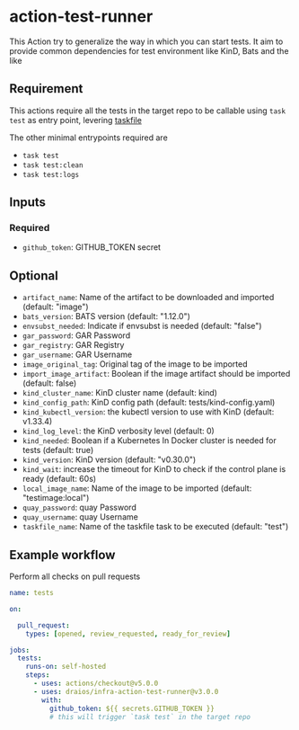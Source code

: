 # action-test-runner

This Action try to generalize the way in which you can start tests.
It aim to provide common dependencies for test environment like KinD, Bats and the like

## Requirement

This actions require all the tests in the target repo to be callable using `task test` as entry point, levering [taskfile](taskfile.dev)

The other minimal entrypoints required are

- `task test`
- `task test:clean`
- `task test:logs`

## Inputs

### Required

- `github_token`: GITHUB_TOKEN secret

## Optional

- `artifact_name`: Name of the artifact to be downloaded and imported (default: "image")
- `bats_version`: BATS version (default: "1.12.0")
- `envsubst_needed`: Indicate if envsubst is needed (default: "false")
- `gar_password`: GAR Password
- `gar_registry`: GAR Registry
- `gar_username`: GAR Username
- `image_original_tag`: Original tag of the image to be imported
- `import_image_artifact`: Boolean if the image artifact should be imported (default: false)
- `kind_cluster_name`: KinD cluster name (default: kind)
- `kind_config_path`: KinD config path (default: tests/kind-config.yaml)
- `kind_kubectl_version`: the kubectl version to use with KinD (default: v1.33.4)
- `kind_log_level`: the KinD verbosity level (default: 0)
- `kind_needed`: Boolean if a Kubernetes In Docker cluster is needed for tests (default: true)
- `kind_version`: KinD version (default: "v0.30.0")
- `kind_wait`: increase the timeout for KinD to check if the control plane is ready (default: 60s)
- `local_image_name`: Name of the image to be imported (default: "testimage:local")
- `quay_password`: quay Password
- `quay_username`: quay Username
- `taskfile_name`: Name of the taskfile task to be executed (default: "test")

## Example workflow

Perform all checks on pull requests

```yaml
name: tests

on:

  pull_request:
    types: [opened, review_requested, ready_for_review]

jobs:
  tests:
    runs-on: self-hosted
    steps:
      - uses: actions/checkout@v5.0.0
      - uses: draios/infra-action-test-runner@v3.0.0
        with:
          github_token: ${{ secrets.GITHUB_TOKEN }}
          # this will trigger `task test` in the target repo
```
